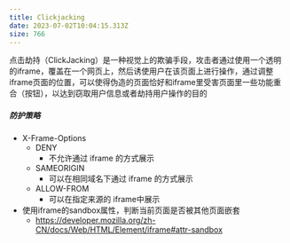 ```yaml
---
title: Clickjacking
date: 2023-07-02T10:04:15.313Z
size: 766
---
```

点击劫持（ClickJacking）是一种视觉上的欺骗手段，攻击者通过使用一个透明的iframe，覆盖在一个网页上，然后诱使用户在该页面上进行操作，通过调整iframe页面的位置，可以使得伪造的页面恰好和iframe里受害页面里一些功能重合（按钮），以达到窃取用户信息或者劫持用户操作的目的

##### 防护策略

- X-Frame-Options
  - DENY
    - 不允许通过 iframe 的方式展示
  - SAMEORIGIN
    - 可以在相同域名下通过 iframe 的方式展示
  - ALLOW-FROM
    - 可以在指定来源的 iframe中展示
- 使用iframe的sandbox属性，判断当前页面是否被其他页面嵌套
  - https://developer.mozilla.org/zh-CN/docs/Web/HTML/Element/iframe#attr-sandbox
